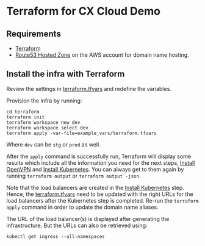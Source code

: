 # Terraform for CX Cloud Demo

## Requirements

- [Terraform](https://www.terraform.io/downloads.html)
- [Route53 Hosted Zone](https://docs.aws.amazon.com/Route53/latest/DeveloperGuide/CreatingHostedZone.html) on the AWS account for domain name hosting.

## Install the infra with Terraform

Review the settings in [terraform.tfvars](example_vars/terraform.tfvars) and redefine the variables.

Provision the infra by running:

```console
cd terraform
terraform init
terraform workspace new dev
terraform workspace select dev
terraform apply -var-file=example_vars/terraform.tfvars
```

Where `dev` can be `stg` or `prod` as well.

After the `apply` command is successfully run, Terraform will display some results which include all the information you need for the next steps, [Install OpenVPN](https://github.com/cxcloud/demo-cxcloud-k8s/blob/master/openvpn-ansible/README.md) and [Install Kubernetes](https://github.com/cxcloud/demo-cxcloud-k8s/blob/master/kubernetes/README.md). You can always get to them again by running `terraform output` or `terraform output -json`.

Note that the load balancers are created in the [Install Kubernetes](https://github.com/cxcloud/demo-cxcloud-k8s/blob/master/kubernetes/README.md) step. Hence, the [terraform.tfvars](example_vars/terraform.tfvars) need to be updated with the right URLs for the load balancers after the Kubernetes step is completed. Re-run the `terraform apply` command in order to update the domain name aliases.

The URL of the load balancer\(s\) is displayed after generating the infrastructure. But the URLs can also be retrieved using:

```console
kubectl get ingress --all-namespaces
```
